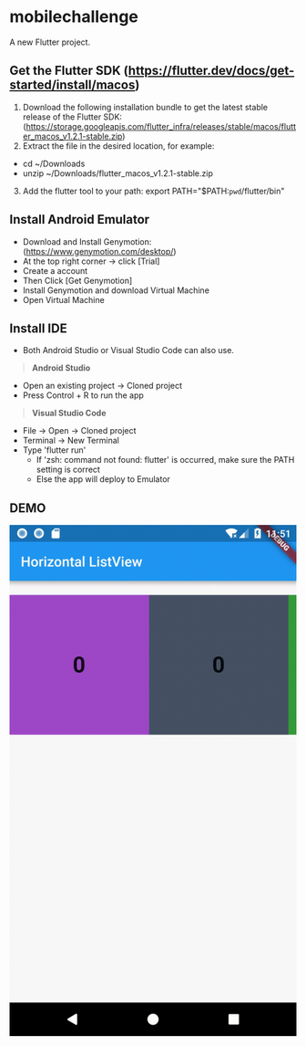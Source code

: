 # mobilechallenge

A new Flutter project.

## Get the Flutter SDK (https://flutter.dev/docs/get-started/install/macos)
1. Download the following installation bundle to get the latest stable release of the Flutter SDK: (https://storage.googleapis.com/flutter_infra/releases/stable/macos/flutter_macos_v1.2.1-stable.zip)
2. Extract the file in the desired location, for example:
-  cd ~/Downloads
-  unzip ~/Downloads/flutter_macos_v1.2.1-stable.zip
3. Add the flutter tool to your path:
    export PATH="$PATH:`pwd`/flutter/bin"
## Install Android Emulator
- Download and Install Genymotion: (https://www.genymotion.com/desktop/)
- At the top right corner -> click [Trial]
- Create a account 
- Then Click [Get Genymotion]
- Install Genymotion and download Virtual Machine
- Open Virtual Machine
## Install IDE 
- Both Android Studio or Visual Studio Code can also use.
> **Android Studio**
- Open an existing project -> Cloned project
- Press Control + R to run the app
> **Visual Studio Code**
- File -> Open -> Cloned project
- Terminal -> New Terminal
- Type 'flutter run' 
    + If 'zsh: command not found: flutter' is occurred, make sure the PATH setting is correct
    + Else the app will deploy to Emulator


## DEMO
![](mobile_challenge_gif.gif) 
